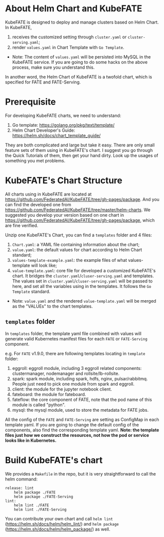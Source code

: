 # About Helm Chart and KubeFATE
KubeFATE is designed to deploy and manage clusters based on Helm Chart. In KubeFATE,
1. receives the customized setting through `cluster.yaml` or `cluster-serving.yaml`;
2. render `values.yaml` in Chart Template with `Go Template`. 

* Note: The content of `values.yaml` will be persisted into MySQL in the KubeFATE service. If you are going to do some hacks on the above process, make sure you understand this.

In another word, the Helm Chart of KubeFATE is a twofold chart, which is specified for FATE and FATE-Serving.

# Prerequisite
For developing KubeFATE charts, we need to understand:
1. Go template: https://golang.org/pkg/text/template/
2. Helm Chart Developer's Guide: https://helm.sh/docs/chart_template_guide/

They are both complicated and large but take it easy. There are only small feature sets of them using in KubeFATE's chart. I suggest you go through the Quick Tutorials of them, then get your hand dirty. Look up the usages of something you met problems.

# KubeFATE's Chart Structure
All charts using in KubeFATE are located at https://github.com/FederatedAI/KubeFATE/tree/gh-pages/package. And you can find the developed one from https://github.com/FederatedAI/KubeFATE/tree/master/helm-charts. We suggested you develop your version based on one chart in https://github.com/FederatedAI/KubeFATE/tree/gh-pages/package, which are fine verified. 

Unzip one KubeFATE's Chart, you can find a `templates` folder and 4 files:
1. `Chart.yaml`: a YAML file containing information about the chart;
2. `value.yaml`: the default values for chart according to Helm Chart standard;
3. `values-template-example.yaml`: the example files of what values-template will look like;
4. `value-template.yaml`: core file for developed a customized KubeFATE's chart. It bridges the `cluster.yaml`/`cluser-serving.yaml` and templates. The values set in `cluster.yaml`/`cluser-serving.yaml` will be passed to here, and set all the variables using in the templates. It follows the `Go Template` standard.

* Note: `value.yaml` and the rendered `value-template.yaml` will be merged as the "VALUEs" to the chart templates.

## `templates` folder
In `templates` folder, the template yaml file combined with values will generate valid Kubernetes manifest files for each `FATE` or `FATE-Serving` component.

e.g. For `FATE` v1.9.0, there are following templates locating in `template` folder:
1. eggroll: eggroll module, including 3 eggroll related components: clustermanager, nodemanager and rollsite/lb-rollsite.
2. spark: spark module, including spark, hdfs, nginx, pulsar/rabbitmq. People just need to pick one module from spark and eggroll.
3. client: the module for the jupyter notebook client.
4. fateboard: the module for fateboard.
5. fateflow: the core component of FATE, note that the pod name of this module is called "python".
6. mysql: the mysql module, used to store the metadata for FATE jobs.

All the config of the `FATE` and `FATE-Serving` are setting as ConfigMap in each template yaml. If you are going to change the default config of the components, also find the corresponding template yaml.
**Note: the template files just how we construct the resources, not how the pod or service looks like in Kubernetes.**

# Build KubeFATE's chart
We provides a `Makefile` in the repo, but it is very straightforward to call the helm command:
```
release: lint
	helm package ./FATE
	helm package ./FATE-Serving
lint:
	helm lint ./FATE
	helm lint ./FATE-Serving
```
You can contribute your own chart and call `helm lint` (https://helm.sh/docs/helm/helm_lint/) and `helm package` (https://helm.sh/docs/helm/helm_package/) as well.
